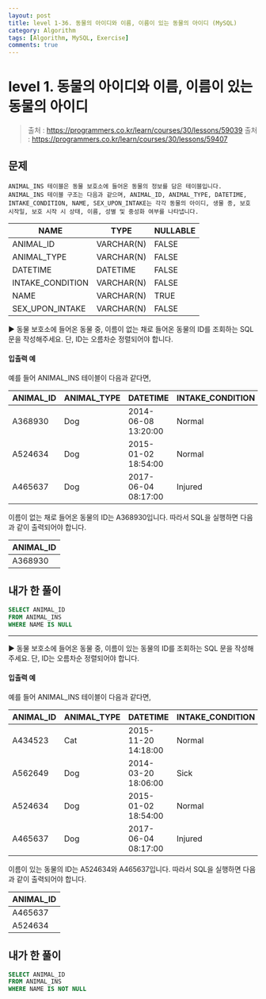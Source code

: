 ```yaml
---
layout: post
title: level 1-36. 동물의 아이디와 이름, 이름이 있는 동물의 아이디 (MySQL)
category: Algorithm
tags: [Algorithm, MySQL, Exercise]
comments: true
---
```


# level 1. 동물의 아이디와 이름, 이름이 있는 동물의 아이디
> 출처 : <https://programmers.co.kr/learn/courses/30/lessons/59039>
> 출처 : <https://programmers.co.kr/learn/courses/30/lessons/59407>

## 문제

```
ANIMAL_INS 테이블은 동물 보호소에 들어온 동물의 정보를 담은 테이블입니다. ANIMAL_INS 테이블 구조는 다음과 같으며, ANIMAL_ID, ANIMAL_TYPE, DATETIME, INTAKE_CONDITION, NAME, SEX_UPON_INTAKE는 각각 동물의 아이디, 생물 종, 보호 시작일, 보호 시작 시 상태, 이름, 성별 및 중성화 여부를 나타냅니다.
```

| NAME             | TYPE       | NULLABLE |
| ---------------- | ---------- | -------- |
| ANIMAL_ID        | VARCHAR(N) | FALSE    |
| ANIMAL_TYPE      | VARCHAR(N) | FALSE    |
| DATETIME         | DATETIME   | FALSE    |
| INTAKE_CONDITION | VARCHAR(N) | FALSE    |
| NAME             | VARCHAR(N) | TRUE     |
| SEX_UPON_INTAKE  | VARCHAR(N) | FALSE    |


▶ 동물 보호소에 들어온 동물 중, 이름이 없는 채로 들어온 동물의 ID를 조회하는 SQL 문을 작성해주세요. 단, ID는 오름차순 정렬되어야 합니다.

#### 입출력 예

예를 들어 ANIMAL_INS 테이블이 다음과 같다면, 

| ANIMAL_ID | ANIMAL_TYPE | DATETIME            | INTAKE_CONDITION | NAME       | SEX_UPON_INTAKE |
| --------- | ----------- | ------------------- | ---------------- | ---------- | --------------- |
| A368930   | Dog         | 2014-06-08 13:20:00 | Normal           | NULL       | Spayed Female   |
| A524634   | Dog         | 2015-01-02 18:54:00 | Normal           | *Belle     | Intact Female   |
| A465637   | Dog         | 2017-06-04 08:17:00 | Injured          | *Commander | Neutered Male   |

이름이 없는 채로 들어온 동물의 ID는 A368930입니다. 따라서 SQL을 실행하면 다음과 같이 출력되어야 합니다.

| ANIMAL_ID |
| --------- |
| A368930   |

## 내가 한 풀이

```SQL
SELECT ANIMAL_ID 
FROM ANIMAL_INS 
WHERE NAME IS NULL
```

---

▶ 동물 보호소에 들어온 동물 중, 이름이 있는 동물의 ID를 조회하는 SQL 문을 작성해주세요. 단, ID는 오름차순 정렬되어야 합니다.

#### 입출력 예

예를 들어 ANIMAL_INS 테이블이 다음과 같다면, 

| ANIMAL_ID | ANIMAL_TYPE | DATETIME            | INTAKE_CONDITION | NAME       | SEX_UPON_INTAKE |
| --------- | ----------- | ------------------- | ---------------- | ---------- | --------------- |
| A434523   | Cat         | 2015-11-20 14:18:00 | Normal           | NULL       | Spayed Female   |
| A562649   | Dog         | 2014-03-20 18:06:00 | Sick             | NULL       | Spayed Female   |
| A524634   | Dog         | 2015-01-02 18:54:00 | Normal           | *Belle     | Intact Female   |
| A465637   | Dog         | 2017-06-04 08:17:00 | Injured          | *Commander | Neutered Male   |

이름이 있는 동물의 ID는 A524634와 A465637입니다. 따라서 SQL을 실행하면 다음과 같이 출력되어야 합니다.

| ANIMAL_ID |
| --------- |
| A465637   |
| A524634   |

## 내가 한 풀이

```SQL
SELECT ANIMAL_ID
FROM ANIMAL_INS
WHERE NAME IS NOT NULL
```
